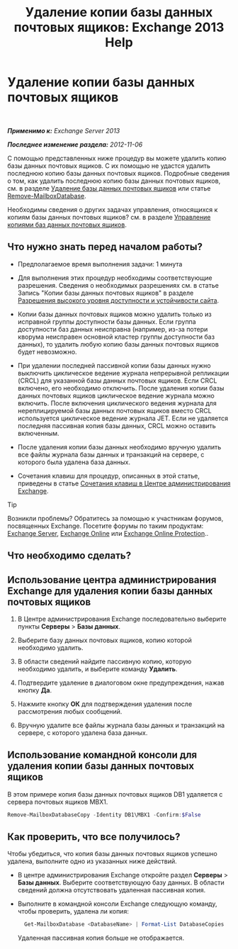 ﻿---
title: 'Удаление копии базы данных почтовых ящиков: Exchange 2013 Help'
TOCTitle: Удаление копии базы данных почтовых ящиков
ms:assetid: 99fecdde-b158-4dfc-9ca7-ff7c0ada7819
ms:mtpsurl: https://technet.microsoft.com/ru-ru/library/Dd298164(v=EXCHG.150)
ms:contentKeyID: 50488697
ms.date: 05/22/2018
mtps_version: v=EXCHG.150
ms.translationtype: MT
---

# Удаление копии базы данных почтовых ящиков

 

_**Применимо к:** Exchange Server 2013_

_**Последнее изменение раздела:** 2012-11-06_

С помощью представленных ниже процедур вы можете удалить копию базы данных почтовых ящиков. С их помощью не удастся удалить последнюю копию базы данных почтовых ящиков. Подробные сведения о том, как удалить последнюю копию базы данных почтовых ящиков, см. в разделе [Удаление базы данных почтовых ящиков](manage-mailbox-databases-in-exchange-2013-exchange-2013-help.md) или статье [Remove-MailboxDatabase](https://technet.microsoft.com/ru-ru/library/aa997931\(v=exchg.150\)).

Необходимы сведения о других задачах управления, относящихся к копиям базы данных почтовых ящиков? см. в разделе [Управление копиями баз данных почтовых ящиков](managing-mailbox-database-copies-exchange-2013-help.md).

## Что нужно знать перед началом работы?

  - Предполагаемое время выполнения задачи: 1 минута

  - Для выполнения этих процедур необходимы соответствующие разрешения. Сведения о необходимых разрешениях см. в статье Запись "Копии базы данных почтовых ящиков" в разделе [Разрешения высокого уровня доступности и устойчивости сайта](high-availability-and-site-resilience-permissions-exchange-2013-help.md).

  - Копии базы данных почтовых ящиков можно удалить только из исправной группы доступности базы данных. Если группа доступности баз данных неисправна (например, из-за потери кворума неисправен основной кластер группы доступности баз данных), то удалить любую копию базы данных почтовых ящиков будет невозможно.

  - При удалении последней пассивной копии базы данных нужно выключить циклическое ведение журнала непрерывной репликации (CRCL) для указанной базы данных почтовых ящиков. Если CRCL включено, его необходимо отключить. После удаления копии базы данных почтовых ящиков циклическое ведение журнала можно включить. После включения циклического ведения журнала для нереплицируемой базы данных почтовых ящиков вместо CRCL используется циклическое ведение журнала JET. Если не удаляется последняя пассивная копия базы данных, CRCL можно оставить включенным.

  - После удаления копии базы данных необходимо вручную удалить все файлы журнала базы данных и транзакций на сервере, с которого была удалена база данных.

  - Сочетания клавиш для процедур, описанных в этой статье, приведены в статье [Сочетания клавиш в Центре администрирования Exchange](keyboard-shortcuts-in-the-exchange-admin-center-exchange-online-protection-help.md).

> [!TIP]  
> Возникли проблемы? Обратитесь за помощью к участникам форумов, посвященных Exchange. Посетите форумы по таким продуктам: <a href="https://go.microsoft.com/fwlink/p/?linkid=60612">Exchange Server</a>, <a href="https://go.microsoft.com/fwlink/p/?linkid=267542">Exchange Online</a> или <a href="https://go.microsoft.com/fwlink/p/?linkid=285351">Exchange Online Protection</a>..


## Что необходимо сделать?

## Использование центра администрирования Exchange для удаления копии базы данных почтовых ящиков

1.  В Центре администрирования Exchange последовательно выберите пункты **Серверы** \> **Базы данных**.

2.  Выберите базу данных почтовых ящиков, копию которой необходимо удалить.

3.  В области сведений найдите пассивную копию, которую необходимо удалить, и выберите команду **Удалить**.

4.  Подтвердите удаление в диалоговом окне предупреждения, нажав кнопку **Да**.

5.  Нажмите кнопку **ОК** для подтверждения удаления после рассмотрения любых сообщений.

6.  Вручную удалите все файлы журнала базы данных и транзакций на сервере, с которого удалена база данных.

## Использование командной консоли для удаления копии базы данных почтовых ящиков

В этом примере копия базы данных почтовых ящиков DB1 удаляется с сервера почтовых ящиков MBX1.

```powershell
Remove-MailboxDatabaseCopy -Identity DB1\MBX1 -Confirm:$False
```

## Как проверить, что все получилось?

Чтобы убедиться, что копия базы данных почтовых ящиков успешно удалена, выполните одно из указанных ниже действий.

  - В центре администрирования Exchange откройте раздел **Серверы** \> **Базы данных**. Выберите соответствующую базу данных. В области сведений должна отсутствовать удаленная пассивная копия.

  - Выполните в командной консоли Exchange следующую команду, чтобы проверить, удалена ли копия:
    
    ```powershell
      Get-MailboxDatabase <DatabaseName> | Format-List DatabaseCopies
      ```
    
    Удаленная пассивная копия больше не отображается.

